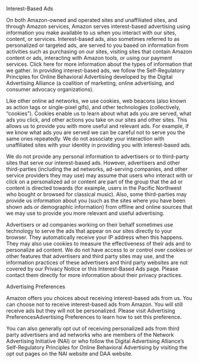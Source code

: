 Interest-Based Ads

On both Amazon-owned and operated sites and unaffiliated sites, and through Amazon services, Amazon serves interest-based advertising using information you make available to us when you interact with our sites, content, or services. Interest-based ads, also sometimes referred to as personalized or targeted ads, are served to you based on information from activities such as purchasing on our sites, visiting sites that contain Amazon content or ads, interacting with Amazon tools, or using our payment services. Click here for more information about the types of information that we gather. In providing interest-based ads, we follow the Self-Regulatory Principles for Online Behavioral Advertising developed by the Digital Advertising Alliance (a coalition of marketing, online advertising, and consumer advocacy organizations).

Like other online ad networks, we use cookies, web beacons (also known as action tags or single-pixel gifs), and other technologies (collectively, “cookies”). Cookies enable us to learn about what ads you are served, what ads you click, and other actions you take on our sites and other sites. This allows us to provide you with more useful and relevant ads. For example, if we know what ads you are served we can be careful not to serve you the same ones repeatedly. We do not associate your interaction with unaffiliated sites with your identity in providing you with interest-based ads.

We do not provide any personal information to advertisers or to third-party sites that serve our interest-based ads. However, advertisers and other third-parties (including the ad networks, ad-serving companies, and other service providers they may use) may assume that users who interact with or click on a personalized ad or content are part of the group that the ad or content is directed towards (for example, users in the Pacific Northwest who bought or browsed for classical music). Also, some third-parties may provide us information about you (such as the sites where you have been shown ads or demographic information) from offline and online sources that we may use to provide you more relevant and useful advertising.

Advertisers or ad companies working on their behalf sometimes use technology to serve the ads that appear on our sites directly to your browser. They automatically receive your IP address when this happens. They may also use cookies to measure the effectiveness of their ads and to personalize ad content. We do not have access to or control over cookies or other features that advertisers and third party sites may use, and the information practices of these advertisers and third party websites are not covered by our Privacy Notice or this Interest-Based Ads page. Please contact them directly for more information about their privacy practices.

Advertising Preferences

Amazon offers you choices about receiving interest-based ads from us. You can choose not to receive interest-based ads from Amazon. You will still receive ads but they will not be personalized. Please visit Advertising PreferencesAdvertising Preferences to learn how to set this preference.

You can also generally opt out of receiving personalized ads from third party advertisers and ad networks who are members of the Network Advertising Initiative (NAI) or who follow the Digital Advertising Alliance’s Self-Regulatory Principles for Online Behavioral Advertising by visiting the opt out pages on the NAI website and DAA website.